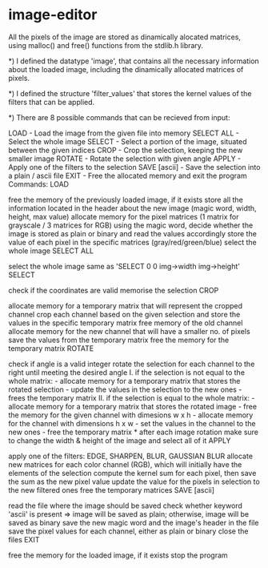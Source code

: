# image-editor
All the pixels of the image are stored as dinamically alocated matrices, using malloc() and free() functions from the stdlib.h library.

*) I defined the datatype 'image', that contains all the necessary information about the loaded image, including the dinamically allocated matrices of pixels.

*) I defined the structure 'filter_values' that stores the kernel values of the filters that can be applied.

*) There are 8 possible commands that can be recieved from input:

LOAD - Load the image from the given file into memory
SELECT ALL - Select the whole image
SELECT - Select a portion of the image, situated between the given indices
CROP - Crop the selection, keeping the new smaller image
ROTATE - Rotate the selection with given angle
APPLY - Apply one of the filters to the selection
SAVE [ascii] - Save the selection into a plain / ascii file
EXIT - Free the allocated memory and exit the program
Commands:
LOAD

free the memory of the previously loaded image, if it exists
store all the information located in the header about the new image (magic word, width, height, max value)
allocate memory for the pixel matrices (1 matrix for grayscale / 3 matrices for RGB)
using the magic word, decide whether the image is stored as plain or binary and read the values accordingly
store the value of each pixel in the specific matrices (gray/red/green/blue)
select the whole image
SELECT ALL

select the whole image
same as 'SELECT 0 0 img->width img->height'
SELECT

check if the coordinates are valid
memorise the selection
CROP

allocate memory for a temporary matrix that will represent the cropped channel
crop each channel based on the given selection and store the values in the specific temporary matrix
free memory of the old channel
allocate memory for the new channel that will have a smaller no. of pixels
save the values from the temporary matrix
free the memory for the temporary matrix
ROTATE

check if angle is a valid integer
rotate the selection for each channel to the right until meeting the desired angle I. if the selection is not equal to the whole matrix: - allocate memory for a temporary matrix that stores the rotated selection - update the values in the selection to the new ones - frees the temporary matrix II. if the selection is equal to the whole matrix: - allocate memory for a temporary matrix that stores the rotated image - free the memory for the given channel with dimesions w x h - allocate memory for the channel with dimensions h x w - set the values in the channel to the new ones - free the temporary matrix * after each image rotation make sure to change the width & height of the image and select all of it
APPLY

apply one of the filters: EDGE, SHARPEN, BLUR, GAUSSIAN BLUR
allocate new matrices for each color channel (RGB), which will initially have the elements of the selection
compute the kernel sum for each pixel, then save the sum as the new pixel value
update the value for the pixels in selection to the new filtered ones
free the temporary matrices
SAVE [ascii]

read the file where the image should be saved
check whether keyword 'ascii' is present => image will be saved as plain; otherwise, image will be saved as binary
save the new magic word and the image's header in the file
save the pixel values for each channel, either as plain or binary
close the files
EXIT

free the memory for the loaded image, if it exists
stop the program
